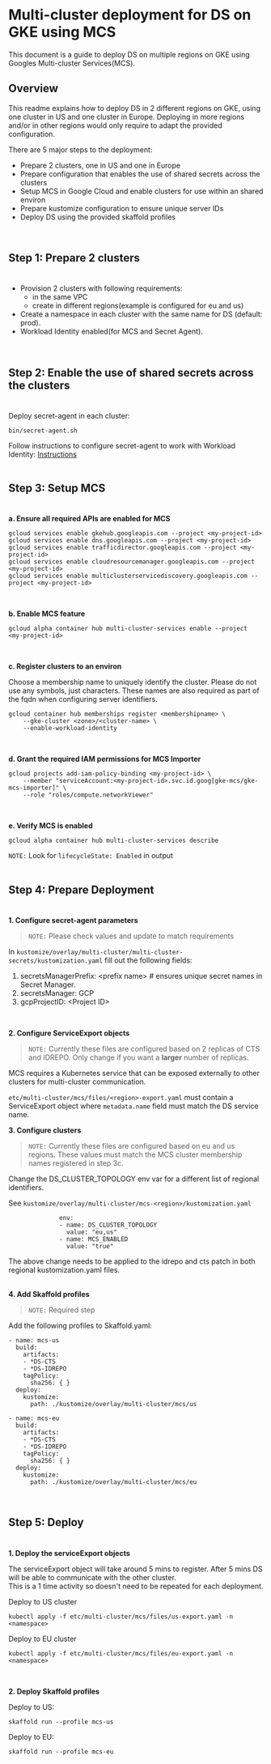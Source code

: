 # Multi-cluster deployment for DS on GKE using MCS

This document is a guide to deploy DS on multiple regions on GKE using Googles Multi-cluster Services(MCS).

## Overview
This readme explains how to deploy DS in 2 different regions on GKE, using one cluster in US and one cluster in Europe.
Deploying in more regions and/or in other regions would only require to adapt the provided configuration.

There are 5 major steps to the deployment:
* Prepare 2 clusters, one in US and one in Europe
* Prepare configuration that enables the use of shared secrets across the clusters
* Setup MCS in Google Cloud and enable clusters for use within an shared environ
* Prepare kustomize configuration to ensure unique server IDs
* Deploy DS using the provided skaffold profiles  
<br />

## Step 1: Prepare 2 clusters  
#
* Provision 2 clusters with following requirements:
  * in the same VPC
  * create in different regions(example is configured for eu and us)
* Create a namespace in each cluster with the same name for DS (default: prod).
* Workload Identity enabled(for MCS and Secret Agent).  
<br />

## Step 2: Enable the use of shared secrets across the clusters
# 
Deploy secret-agent in each cluster:
```
bin/secret-agent.sh
```
Follow instructions to configure secret-agent to work with Workload Identity: [Instructions](https://github.com/ForgeRock/secret-agent#set-up-cloud-backup-with-gcp-secret-manager)  
<br />

## Step 3: Setup MCS
#

**a. Ensure all required APIs are enabled for MCS**  
```
gcloud services enable gkehub.googleapis.com --project <my-project-id>
gcloud services enable dns.googleapis.com --project <my-project-id>
gcloud services enable trafficdirector.googleapis.com --project <my-project-id>
gcloud services enable cloudresourcemanager.googleapis.com --project <my-project-id>
gcloud services enable multiclusterservicediscovery.googleapis.com --project <my-project-id>
```  
<br />

**b. Enable MCS feature**
```
gcloud alpha container hub multi-cluster-services enable --project <my-project-id>
```  
<br />  

**c. Register clusters to an environ**  

Choose a membership name to uniquely identify the cluster.  Please do not use any symbols, just characters.  These names are also required as part of the fqdn when configuring server identifiers.
```
gcloud container hub memberships register <membershipname> \
    --gke-cluster <zone>/<cluster-name> \
    --enable-workload-identity
```  
<br />  

**d. Grant the required IAM permissions for MCS Importer**  

```
gcloud projects add-iam-policy-binding <my-project-id> \
    --member "serviceAccount:<my-project-id>.svc.id.goog[gke-mcs/gke-mcs-importer]" \    
    --role "roles/compute.networkViewer"
```  
<br />  

**e. Verify MCS is enabled**  

```
gcloud alpha container hub multi-cluster-services describe
```
`NOTE:` Look for `lifecycleState: Enabled` in output  
<br />  

## Step 4: Prepare Deployment  
#  

**1. Configure secret-agent parameters**  
>`NOTE:` Please check values and update to match requirements

In `kustomize/overlay/multi-cluster/multi-cluster-secrets/kustomization.yaml` fill out the following fields:  
1. secretsManagerPrefix: \<prefix name\> # ensures unique secret names in Secret Manager.  
2. secretsManager: GCP
3. gcpProjectID: \<Project ID\>  
<br />  

**2. Configure ServiceExport objects**  

>`NOTE:` Currently these files are configured based on 2 replicas of CTS and IDREPO.  Only change if you want a **larger** number of replicas. 

MCS requires a Kubernetes service that can be exposed externally to other clusters for multi-cluster communication.  

`etc/multi-cluster/mcs/files/<region>-export.yaml` must contain a ServiceExport object where `metadata.name` field must match the DS service name.
<br />   

**3. Configure clusters**  

>`NOTE:` Currently these files are configured based on eu and us regions. These values must match the MCS cluster membership names registered in step 3c.

Change the DS_CLUSTER_TOPOLOGY env var for a different list of regional identifiers.

See `kustomize/overlay/multi-cluster/mcs-<region>/kustomization.yaml`  

```
              env: 
              - name: DS_CLUSTER_TOPOLOGY
                value: "eu,us"
              - name: MCS_ENABLED
                value: "true"
```

The above change needs to be applied to the idrepo and cts patch in both regional kustomization.yaml files.  
<br />

**4. Add Skaffold profiles**  
>`NOTE:` Required step 

Add the following profiles to Skaffold.yaml:  
```
- name: mcs-us
  build:
    artifacts:
    - *DS-CTS
    - *DS-IDREPO
    tagPolicy:
      sha256: { }
  deploy:
    kustomize:
      path: ./kustomize/overlay/multi-cluster/mcs/us
  
- name: mcs-eu
  build:
    artifacts:
    - *DS-CTS
    - *DS-IDREPO
    tagPolicy:
      sha256: { }
  deploy:
    kustomize:
      path: ./kustomize/overlay/multi-cluster/mcs/eu
```  
<br />  

## Step 5: Deploy
#  

**1. Deploy the serviceExport objects**  

The serviceExport object will take around 5 mins to register.  After 5 mins DS will be able to communicate with the other cluster.  
This is a 1 time activity so doesn't need to be repeated for each deployment.  

Deploy to US cluster

```
kubectl apply -f etc/multi-cluster/mcs/files/us-export.yaml -n <namespace>
```  

Deploy to EU cluster

```
kubectl apply -f etc/multi-cluster/mcs/files/eu-export.yaml -n <namespace>
```
<br />

**2. Deploy Skaffold profiles**

Deploy to US:
```
skaffold run --profile mcs-us
```

Deploy to EU:
```
skaffold run --profile mcs-eu
```